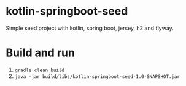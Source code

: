 # kotlin-springboot-seed
Simple seed project with kotlin, spring boot, jersey, h2 and flyway.

# Build and run
1. `gradle clean build`
2. `java -jar build/libs/kotlin-springboot-seed-1.0-SNAPSHOT.jar`
